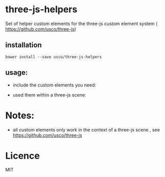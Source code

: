 three-js-helpers
============================

Set of helper custom elements for the three-js custom element system ( https://github.com/usco/three-js)

installation
------------

    bower install --save usco/three-js-helpers


usage:
------

  - include the custom elements you need:
    
    <link rel="import" href="components/three-js-helpers/axis-helper.html">
    <link rel="import" href="components/three-js-helpers/grid-helper.html">
    
    
  - used them within a three-js scene:
  
      <three-js-scene name="helpers" active>
            <axis-helper> </axis-helper>
            <grid-helper> </grid-helper>
      </three-js-scene>


Notes:
=====

- all custom elements only work in the context of a three-js scene , see https://github.com/usco/three-js

Licence
=======
MIT
